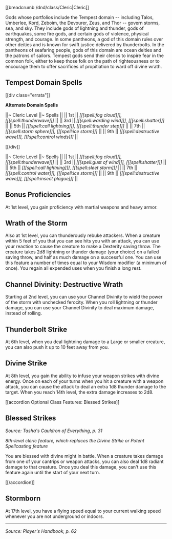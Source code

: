 [[breadcrumb /dnd/class/Cleric|Cleric]]

Gods whose portfolios include the Tempest domain -- including Talos, Umberlee, Kord, Zeboim, the Devourer, Zeus, and Thor -- govern storms, sea, and sky. They include gods of lightning and thunder, gods of earthquakes, some fire gods, and certain gods of violence, physical strength, and courage. In some pantheons, a god of this domain rules over other deities and is known for swift justice delivered by thunderbolts. In the pantheons of seafaring people, gods of this domain are ocean deities and the patrons of sailors. Tempest gods send their clerics to inspire fear in the common folk, either to keep those folk on the path of righteousness or to encourage them to offer sacrifices of propitiation to ward off divine wrath.

## Tempest Domain Spells

[[div class="errata"]]

**Alternate Domain Spells**

||~ Cleric Level ||~ Spells ||
|| 1st || *[[[spell:fog cloud]]], [[[spell:thunderwave]]]* ||
|| 3rd || *[[[spell:warding wind]]], [[[spell:shatter]]]* ||
|| 5th || *[[[spell:call lightning]]], [[[spell:thunder step]]]* ||
|| 7th || *[[[spell:storm sphere]]], [[[spell:ice storm]]]* ||
|| 9th || *[[[spell:destructive wave]]], [[[spell:control winds]]]* ||

[[/div]]

||~ Cleric Level ||~ Spells ||
|| 1st || *[[[spell:fog cloud]]], [[[spell:thunderwave]]]* ||
|| 3rd || *[[[spell:gust of wind]]], [[[spell:shatter]]]* ||
|| 5th || *[[[spell:call lightning]]], [[[spell:sleet storm]]]* ||
|| 7th || *[[[spell:control water]]], [[[spell:ice storm]]]* ||
|| 9th || *[[[spell:destructive wave]]], [[[spell:insect plague]]]* ||

## Bonus Proficiencies

At 1st level, you gain proficiency with martial weapons and heavy armor.

## Wrath of the Storm

Also at 1st level, you can thunderously rebuke attackers. When a creature within 5 feet of you that you can see hits you with an attack, you can use your reaction to cause the creature to make a Dexterity saving throw. The creature takes 2d8 lightning or thunder damage (your choice) on a failed saving throw, and half as much damage on a successful one.
You can use this feature a number of times equal to your Wisdom modifier (a minimum of once). You regain all expended uses when you finish a long rest.

## Channel Divinity: Destructive Wrath

Starting at 2nd level, you can use your Channel Divinity to wield the power of the storm with unchecked ferocity. When you roll lightning or thunder damage, you can use your Channel Divinity to deal maximum damage, instead of rolling.

## Thunderbolt Strike

At 6th level, when you deal lightning damage to a Large or smaller creature, you can also push it up to 10 feet away from you.

## Divine Strike

At 8th level, you gain the ability to infuse your weapon strikes with divine energy. Once on each of your turns when you hit a creature with a weapon attack, you can cause the attack to deal an extra 1d8 thunder damage to the target. When you reach 14th level, the extra damage increases to 2d8.

[[accordion Optional Class Features: Blessed Strikes]]

## Blessed Strikes

_Source: Tasha's Cauldron of Everything, p. 31_

_8th-level cleric feature, which replaces the Divine Strike or Potent Spellcasting feature_

You are blessed with divine might in battle. When a creature takes damage from one of your cantrips or weapon attacks, you can also deal 1d8 radiant damage to that creature. Once you deal this damage, you can't use this feature again until the start of your next turn.

[[/accordion]]

## Stormborn

At 17th level, you have a flying speed equal to your current walking speed whenever you are not underground or indoors.

----

*Source: Player's Handbook, p. 62*
